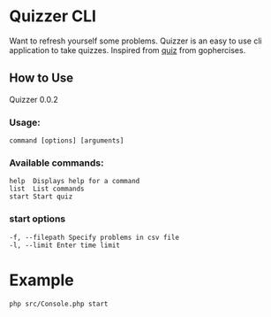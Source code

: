 # Quizzer CLI

Want to refresh yourself some problems. Quizzer is an easy to use cli application to take quizzes.
Inspired from [quiz](https://github.com/gophercises/quiz) from gophercises.

## How to Use

Quizzer 0.0.2

### Usage:
    command [options] [arguments]

### Available commands:
    help  Displays help for a command
    list  List commands
    start Start quiz

### start options
    -f, --filepath Specify problems in csv file
    -l, --limit Enter time limit

# Example

```bash
php src/Console.php start
```
